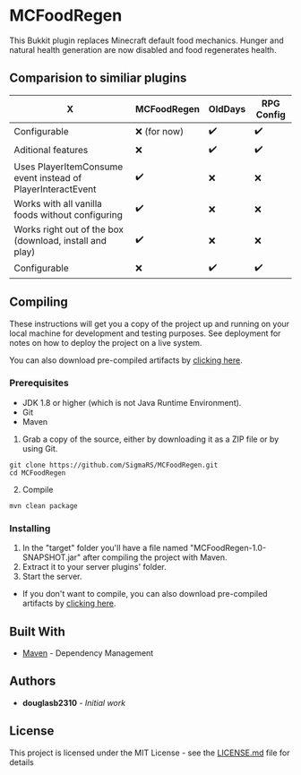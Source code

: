 # MCFoodRegen
This Bukkit plugin replaces Minecraft default food mechanics. Hunger and natural health generation are now disabled and food regenerates health.

## Comparision to similiar plugins
X|MCFoodRegen | OldDays | RPG Config
-|------------|---------|-----------
Configurable|❌ (for now)|✔️|✔️
Aditional features|❌|✔️|✔️
Uses PlayerItemConsume event instead of PlayerInteractEvent|✔️|❌|❌
Works with all vanilla foods without configuring|✔️|❌|❌
Works right out of the box (download, install and play)|✔️|❌|❌
Configurable|❌|✔️|✔️

## Compiling

These instructions will get you a copy of the project up and running on your local machine for development and testing purposes. See deployment for notes on how to deploy the project on a live system.

You can also download pre-compiled artifacts by [clicking here](https://github.com/SigmaRS/MCFoodRegen/releases).

### Prerequisites

* JDK 1.8 or higher (which is not Java Runtime Environment).
* Git
* Maven

1. Grab a copy of the source, either by downloading it as a ZIP file or by using Git.
```
git clone https://github.com/SigmaRS/MCFoodRegen.git
cd MCFoodRegen
```

2. Compile

```
mvn clean package
```

### Installing

1. In the "target" folder you'll have a file named "MCFoodRegen-1.0-SNAPSHOT.jar" after compiling the project with Maven.
2. Extract it to your server plugins' folder.
3. Start the server.

* If you don't want to compile, you can also download pre-compiled artifacts by [clicking here](https://github.com/SigmaRS/MCFoodRegen/releases).

## Built With

* [Maven](https://maven.apache.org/) - Dependency Management

## Authors

* **douglasb2310** - *Initial work*

## License

This project is licensed under the MIT License - see the [LICENSE.md](LICENSE.md) file for details
